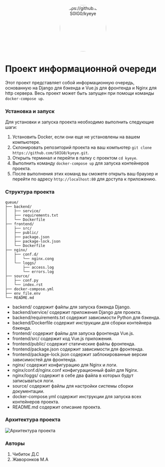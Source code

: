 <p align="center"><img src="https://i.ibb.co/g4gTVHH/image.png" width="150" style=" border-radius: 50%;" alt="https://github.com/S0IG0/kyeye"></p>

# Проект информационной очереди
Этот проект представляет собой информационную очередь, основанную на Django для бэкенда и Vue.js для фронтенда и Nginx для http сервера. Весь проект может быть запущен при помощи команды `docker-compose up`.
### Установка и запуск
Для установки и запуска проекта необходимо выполнить следующие шаги:
1. Установить Docker, если они еще не установлены на вашем компьютере.
2. Склонировать репозиторий проекта на ваш компьютер `git clone https://github.com/S0IG0/kyeye.git`.
3. Открыть терминал и перейти в папку с проектом `cd kyeye`.
4. Выполнить команду `docker-compose up` для запуска контейнеров проекта.
5. После выполнения этих команд вы сможете открыть ваш браузер и перейти по адресу `http://localhost:80` для доступа к приложению.

### Структура проекта
```
queue/ 
├── backend/
│   ├── service/
│   ├── requirements.txt
│   └── Dockerfile
├── frontend/
│   ├── src/
│   ├── public/
│   ├── package.json
│   ├── package-lock.json
│   └── Dockerfile
├── nginx/
│   ├── conf.d/
│   │   └── nginx.cong
│   └── loggs/
│       ├── access.log
│       └── errors.log
├── source/
│   ├── conf.py
│   └── index.rst
├── docker-compose.yml
├── env_file.env
└── README.md

```

* backend/ содержит файлы для запуска бэкенда Django.
* backend/service/ содержит приложения Django для проекта.
* backend/requirements.txt содержит зависимости Python для бэкенда.
* backend/Dockerfile содержит инструкции для сборки контейнера бэкенда.
* frontend/ содержит файлы для запуска фронтенда Vue.js.
* frontend/src/ содержит код Vue.js приложения.
* frontend/public/ содержит статические файлы фронтенда.
* frontend/package.json содержит зависимости для фронтенда.
* frontend/package-lock.json содержит заблокированные версии зависимостей для фронтенда.
* nginx/ содержит конфигурацию для Nginx и логи.
* nginx/conf.d/nginx.conf конфигурационный файл для Nginx.
* nginx/loggs/ содержит в себе два файла в которых будут записываться логи.
* source/ содержит файлы для настройки системы сборки документации.
* docker-compose.yml содержит инструкции для запуска всех контейнеров проекта.
* README.md содержит описание проекта.
### Архитектура проекта
![Архитектура проекта](https://i.ibb.co/qBT94Lp/Kyeye-project.png)

### Авторы
1. Чибиток Д.С
2. Жаворонков М.А
